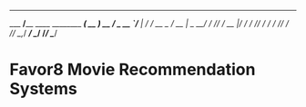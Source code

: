 __________                               _______
___  ____/______ ____   ________ __________( __ )
__  /_    _  __ `/__ | / /_  __ \__  ___/_  __  |
_  __/    / /_/ / __ |/ / / /_/ /_  /    / /_/ /
/_/       \__,_/  _____/  \____/ /_/     \____/


# Favor8 Movie Recommendation Systems
